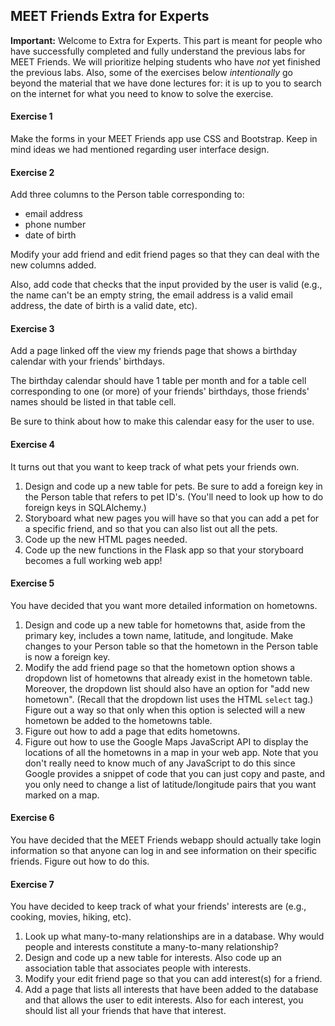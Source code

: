 MEET Friends Extra for Experts
------------------------------

**Important:** Welcome to Extra for Experts. This part is meant for people who have successfully completed and fully understand the previous labs for MEET Friends. We will prioritize helping students who have *not* yet finished the previous labs. Also, some of the exercises below *intentionally* go beyond the material that we have done lectures for: it is up to you to search on the internet for what you need to know to solve the exercise.

#### Exercise 1

Make the forms in your MEET Friends app use CSS and Bootstrap. Keep in mind ideas we had mentioned regarding user interface design.

#### Exercise 2

Add three columns to the Person table corresponding to:

* email address
* phone number
* date of birth

Modify your add friend and edit friend pages so that they can deal with the new columns added.

Also, add code that checks that the input provided by the user is valid (e.g., the name can't be an empty string, the email address is a valid email address, the date of birth is a valid date, etc).

#### Exercise 3

Add a page linked off the view my friends page that shows a birthday calendar with your friends' birthdays.

The birthday calendar should have 1 table per month and for a table cell corresponding to one (or more) of your friends' birthdays, those friends' names should be listed in that table cell.

Be sure to think about how to make this calendar easy for the user to use.

#### Exercise 4

It turns out that you want to keep track of what pets your friends own.

1. Design and code up a new table for pets. Be sure to add a foreign key in the Person table that refers to pet ID's. (You'll need to look up how to do foreign keys in SQLAlchemy.)
2. Storyboard what new pages you will have so that you can add a pet for a specific friend, and so that you can also list out all the pets.
3. Code up the new HTML pages needed.
4. Code up the new functions in the Flask app so that your storyboard becomes a full working web app!

#### Exercise 5

You have decided that you want more detailed information on hometowns.

1. Design and code up a new table for hometowns that, aside from the primary key, includes a town name, latitude, and longitude. Make changes to your Person table so that the hometown in the Person table is now a foreign key.
2. Modify the add friend page so that the hometown option shows a dropdown list of hometowns that already exist in the hometown table. Moreover, the dropdown list should also have an option for "add new hometown". (Recall that the dropdown list uses the HTML `select` tag.) Figure out a way so that only when this option is selected will a new hometown be added to the hometowns table.
3. Figure out how to add a page that edits hometowns.
4. Figure out how to use the Google Maps JavaScript API to display the locations of all the hometowns in a map in your web app. Note that you don't really need to know much of any JavaScript to do this since Google provides a snippet of code that you can just copy and paste, and you only need to change a list of latitude/longitude pairs that you want marked on a map.

#### Exercise 6

You have decided that the MEET Friends webapp should actually take login information so that anyone can log in and see information on their specific friends. Figure out how to do this.

#### Exercise 7

You have decided to keep track of what your friends' interests are (e.g., cooking, movies, hiking, etc).

1. Look up what many-to-many relationships are in a database. Why would people and interests constitute a many-to-many relationship?
2. Design and code up a new table for interests. Also code up an association table that associates people with interests.
3. Modify your edit friend page so that you can add interest(s) for a friend.
4. Add a page that lists all interests that have been added to the database and that allows the user to edit interests. Also for each interest, you should list all your friends that have that interest.
